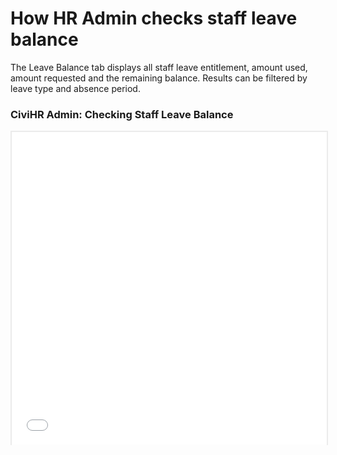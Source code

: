 How HR Admin checks staff leave balance
==========

The Leave Balance tab displays all staff leave entitlement, amount used, amount requested and the remaining balance. Results can be filtered by leave type and absence period.

### CiviHR Admin: Checking Staff Leave Balance

<p style="border: 2px solid #ebebeb; min-width: 100%; border-bottom: 0 none; height: 501px;"><iframe style="border: 0 none; min-width: 100%" src="//www.iorad.com/player/88680/CiviHR-Admin--Checking-Leave-Balance?src=iframe" width="100%" height="500px" allowfullscreen="true"></iframe></p><p style="display: none;"><p style="display: none;">For a quick review of leave balances, go to the &lt;b&gt;CiviHR admin menu.&lt;/b&gt;</p><p style="display: none;">Click &lt;span class=&quot;&quot;&gt;&lt;i&gt;&lt;b&gt;Leave and Absences.&lt;/b&gt;&lt;/i&gt;&lt;/span&gt;</p><p style="display: none;">Click &lt;span class=&quot;&quot;&gt;&lt;i&gt;&lt;b&gt;Leave Balance.&lt;/b&gt;&lt;/i&gt;&lt;/span&gt;</p><p style="display: none;">This displays all leave balances across the organisation. &lt;br&gt;&lt;br&gt;Filter the results by leave type.&amp;nbsp;</p><p style="display: none;">In this example, we want to view all the sick leave taken across the organisation. Select &lt;span class=&quot;&quot;&gt;&lt;i&gt;&lt;b&gt;Sick.&lt;/b&gt;&lt;/i&gt;&lt;/span&gt;</p><p style="display: none;">This shows which members of staff have requested sick leave, and the amount of times they have done so.&amp;nbsp;</p></p>